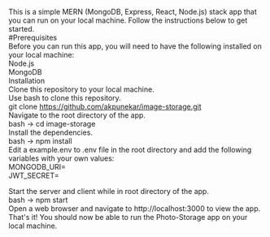 This is a simple MERN (MongoDB, Express, React, Node.js) stack app that you can run on your local machine. Follow the instructions below to get started.  
#Prerequisites  
Before you can run this app, you will need to have the following installed on your local machine:  
Node.js  
MongoDB  
Installation  
Clone this repository to your local machine.  
Use bash to clone this repository.  
git clone https://github.com/akpunekar/image-storage.git  
Navigate to the root directory of the app.  
bash -> cd image-storage  
Install the dependencies.  
bash -> npm install  
Edit a example.env to .env file in the root directory and add the following variables with your own values:  
MONGODB_URI=<your-mongodb-uri>  
JWT_SECRET=<your-jwt-secret>  
    
Start the server and client while in root directory of the app.  
bash -> npm start  
Open a web browser and navigate to http://localhost:3000 to view the app.  
That's it! You should now be able to run the Photo-Storage app on your local machine.  
